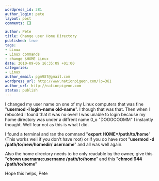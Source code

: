 ```yaml
--- 
wordpress_id: 381
author_login: pete
layout: post
comments: []

author: Pete
title: Change user Home Directory
published: true
tags: 
- Linux
- Linux commands
- change $HOME Linux
date: 2010-09-06 16:35:09 +01:00
categories: 
- Linux
author_email: pgm987@gmail.com
wordpress_url: http://www.nationpigeon.com/?p=381
author_url: http://nationpigeon.com
status: publish
---
```

I changed my user name on one of my Linux computers that was fine "<strong>usermod -l login-name old-name</strong>".  I though that was that.  Then when I rebooted I found that it was no over! I was unable to login because my home directory was under a diffrent name 0_o "DOOOOOOMM" I instantly thought. Well fear not as this is what I did. 

I found a terminal and ran the command "<strong>export HOME=/path/to/home</strong>" (This works well if you don't have root) or if you do have root "<strong>usermod -d /path/to/new/homedir/ username</strong>" and all was well again.

Also the home directory needs to be only readable by the owner, give this "<strong>chown username:username /path/to/home</strong>" and this "<strong>chmod 644 /path/to/home</strong>"

Hope this helps, 
Pete 
